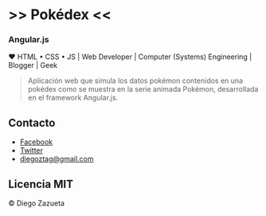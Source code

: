 

# >> Pokédex <<

### Angular.js

❤ HTML • CSS • JS |  Web Developer | Computer (Systems) Engineering |  Blogger | Geek

> Aplicación web que simula los datos pokémon contenidos en una pokédex como se muestra en la serie animada Pokémon, desarrollada en el framework Angular.js.

## Contacto
* [Facebook](https://www.facebook.com/diegoztag)
* [Twitter](https://twitter.com/diegoztag)
* diegoztag@gmail.com

## Licencia MIT
© Diego Zazueta
